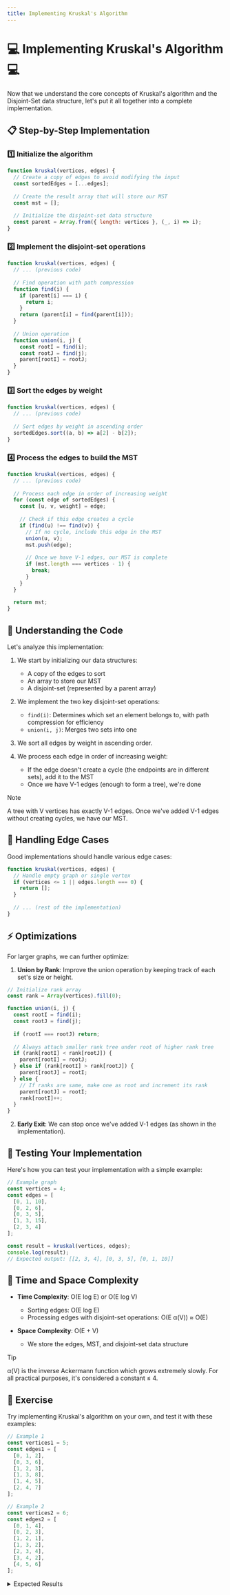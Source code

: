 ```yaml
---
title: Implementing Kruskal's Algorithm
---
```


# 💻 Implementing Kruskal's Algorithm 💻

Now that we understand the core concepts of Kruskal's algorithm and the Disjoint-Set data structure, let's put it all together into a complete implementation.

## 📋 Step-by-Step Implementation

### 1️⃣ Initialize the algorithm

```javascript
function kruskal(vertices, edges) {
  // Create a copy of edges to avoid modifying the input
  const sortedEdges = [...edges];
  
  // Create the result array that will store our MST
  const mst = [];
  
  // Initialize the disjoint-set data structure
  const parent = Array.from({ length: vertices }, (_, i) => i);
}
```

### 2️⃣ Implement the disjoint-set operations

```javascript
function kruskal(vertices, edges) {
  // ... (previous code)
  
  // Find operation with path compression
  function find(i) {
    if (parent[i] === i) {
      return i;
    }
    return (parent[i] = find(parent[i]));
  }
  
  // Union operation
  function union(i, j) {
    const rootI = find(i);
    const rootJ = find(j);
    parent[rootI] = rootJ;
  }
}
```

### 3️⃣ Sort the edges by weight

```javascript
function kruskal(vertices, edges) {
  // ... (previous code)
  
  // Sort edges by weight in ascending order
  sortedEdges.sort((a, b) => a[2] - b[2]);
}
```

### 4️⃣ Process the edges to build the MST

```javascript
function kruskal(vertices, edges) {
  // ... (previous code)
  
  // Process each edge in order of increasing weight
  for (const edge of sortedEdges) {
    const [u, v, weight] = edge;
    
    // Check if this edge creates a cycle
    if (find(u) !== find(v)) {
      // If no cycle, include this edge in the MST
      union(u, v);
      mst.push(edge);
      
      // Once we have V-1 edges, our MST is complete
      if (mst.length === vertices - 1) {
        break;
      }
    }
  }
  
  return mst;
}
```

## 🧠 Understanding the Code

Let's analyze this implementation:

1. We start by initializing our data structures:
   - A copy of the edges to sort
   - An array to store our MST
   - A disjoint-set (represented by a parent array)

2. We implement the two key disjoint-set operations:
   - `find(i)`: Determines which set an element belongs to, with path compression for efficiency
   - `union(i, j)`: Merges two sets into one

3. We sort all edges by weight in ascending order.

4. We process each edge in order of increasing weight:
   - If the edge doesn't create a cycle (the endpoints are in different sets), add it to the MST
   - Once we have V-1 edges (enough to form a tree), we're done

> [!NOTE]
> A tree with V vertices has exactly V-1 edges. Once we've added V-1 edges without creating cycles, we have our MST.

## 🎯 Handling Edge Cases

Good implementations should handle various edge cases:

```javascript
function kruskal(vertices, edges) {
  // Handle empty graph or single vertex
  if (vertices <= 1 || edges.length === 0) {
    return [];
  }
  
  // ... (rest of the implementation)
}
```

## ⚡ Optimizations

For larger graphs, we can further optimize:

1. **Union by Rank**: Improve the union operation by keeping track of each set's size or height.

```javascript
// Initialize rank array
const rank = Array(vertices).fill(0);

function union(i, j) {
  const rootI = find(i);
  const rootJ = find(j);
  
  if (rootI === rootJ) return;
  
  // Always attach smaller rank tree under root of higher rank tree
  if (rank[rootI] < rank[rootJ]) {
    parent[rootI] = rootJ;
  } else if (rank[rootI] > rank[rootJ]) {
    parent[rootJ] = rootI;
  } else {
    // If ranks are same, make one as root and increment its rank
    parent[rootJ] = rootI;
    rank[rootI]++;
  }
}
```

2. **Early Exit**: We can stop once we've added V-1 edges (as shown in the implementation).

## 🧪 Testing Your Implementation

Here's how you can test your implementation with a simple example:

```javascript
// Example graph
const vertices = 4;
const edges = [
  [0, 1, 10],
  [0, 2, 6],
  [0, 3, 5],
  [1, 3, 15],
  [2, 3, 4]
];

const result = kruskal(vertices, edges);
console.log(result);
// Expected output: [[2, 3, 4], [0, 3, 5], [0, 1, 10]]
```

## 🚀 Time and Space Complexity

- **Time Complexity**: O(E log E) or O(E log V)
  - Sorting edges: O(E log E)
  - Processing edges with disjoint-set operations: O(E α(V)) ≈ O(E)
  
- **Space Complexity**: O(E + V)
  - We store the edges, MST, and disjoint-set data structure

> [!TIP]
> α(V) is the inverse Ackermann function which grows extremely slowly. For all practical purposes, it's considered a constant ≤ 4.

## 💭 Exercise

Try implementing Kruskal's algorithm on your own, and test it with these examples:

```javascript
// Example 1
const vertices1 = 5;
const edges1 = [
  [0, 1, 2],
  [0, 3, 6],
  [1, 2, 3],
  [1, 3, 8],
  [1, 4, 5],
  [2, 4, 7]
];

// Example 2
const vertices2 = 6;
const edges2 = [
  [0, 1, 4],
  [0, 2, 3],
  [1, 2, 1],
  [1, 3, 2],
  [2, 3, 4],
  [3, 4, 2],
  [4, 5, 6]
];
```

<details>
<summary>Expected Results</summary>

Example 1: `[[0, 1, 2], [1, 2, 3], [1, 4, 5], [0, 3, 6]]`

Example 2: `[[1, 2, 1], [1, 3, 2], [3, 4, 2], [0, 2, 3], [4, 5, 6]]`
</details> 